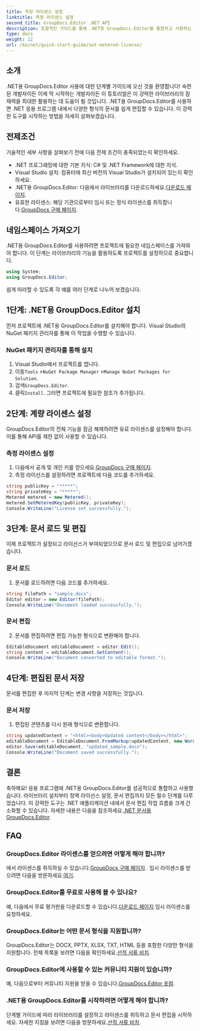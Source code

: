 ```yaml
---
title: 측정 라이센스 설정
linktitle: 측정 라이센스 설정
second_title: GroupDocs.Editor .NET API
description: 포괄적인 가이드를 통해 .NET용 GroupDocs.Editor를 통합하고 사용하는 방법을 알아보세요. .NET 애플리케이션 내에서 강력한 문서 편집 기능을 활용하세요.
type: docs
weight: 12
url: /ko/net/quick-start-guide/set-metered-license/
---
```

## 소개
.NET용 GroupDocs.Editor 사용에 대한 단계별 가이드에 오신 것을 환영합니다! 숙련된 개발자이든 이제 막 시작하는 개발자이든 이 튜토리얼은 이 강력한 라이브러리의 잠재력을 최대한 활용하는 데 도움이 될 것입니다. .NET용 GroupDocs.Editor를 사용하면 .NET 응용 프로그램 내에서 다양한 형식의 문서를 쉽게 편집할 수 있습니다. 이 강력한 도구를 시작하는 방법을 자세히 살펴보겠습니다.
## 전제조건
기술적인 세부 사항을 살펴보기 전에 다음 전제 조건이 충족되었는지 확인하세요.
- .NET 프로그래밍에 대한 기본 지식: C# 및 .NET Framework에 대한 지식.
- Visual Studio 설치: 컴퓨터에 최신 버전의 Visual Studio가 설치되어 있는지 확인하세요.
-  .NET용 GroupDocs.Editor: 다음에서 라이브러리를 다운로드하세요.[다운로드 페이지](https://releases.groupdocs.com/editor/net/).
-  유효한 라이센스: 해당 기관으로부터 임시 또는 정식 라이센스를 취득합니다.[GroupDocs 구매 페이지](https://purchase.groupdocs.com/temporary-license/).
## 네임스페이스 가져오기
.NET용 GroupDocs.Editor를 사용하려면 프로젝트에 필요한 네임스페이스를 가져와야 합니다. 이 단계는 라이브러리의 기능을 활용하도록 프로젝트를 설정하므로 중요합니다.
```csharp
using System;
using GroupDocs.Editor;
```
쉽게 따라할 수 있도록 각 예를 여러 단계로 나누어 보겠습니다.
## 1단계: .NET용 GroupDocs.Editor 설치
먼저 프로젝트에 .NET용 GroupDocs.Editor를 설치해야 합니다. Visual Studio의 NuGet 패키지 관리자를 통해 이 작업을 수행할 수 있습니다.
### NuGet 패키지 관리자를 통해 설치
1. Visual Studio에서 프로젝트를 엽니다.
2.  이동`Tools` >`NuGet Package Manager` >`Manage NuGet Packages for Solution`.
3.  검색`GroupDocs.Editor`.
4.  클릭`Install`.
그러면 프로젝트에 필요한 참조가 추가됩니다.
## 2단계: 계량 라이센스 설정
GroupDocs.Editor의 전체 기능을 잠금 해제하려면 유료 라이센스를 설정해야 합니다. 이를 통해 API를 제한 없이 사용할 수 있습니다.
### 측정 라이센스 설정
1.  다음에서 공개 및 개인 키를 얻으세요.[GroupDocs 구매 페이지](https://purchase.groupdocs.com/temporary-license/).
2. 측정 라이선스를 설정하려면 프로젝트에 다음 코드를 추가하세요.
```csharp
string publicKey = "*****";
string privateKey = "*****";
Metered metered = new Metered();
metered.SetMeteredKey(publicKey, privateKey);
Console.WriteLine("License set successfully.");
```
## 3단계: 문서 로드 및 편집
이제 프로젝트가 설정되고 라이선스가 부여되었으므로 문서 로드 및 편집으로 넘어가겠습니다.
### 문서 로드
1. 문서를 로드하려면 다음 코드를 추가하세요.
```csharp
string filePath = "sample.docx";
Editor editor = new Editor(filePath);
Console.WriteLine("Document loaded successfully.");
```
### 문서 편집
2. 문서를 편집하려면 편집 가능한 형식으로 변환해야 합니다.
```csharp
EditableDocument editableDocument = editor.Edit();
string content = editableDocument.GetContent();
Console.WriteLine("Document converted to editable format.");
```
## 4단계: 편집된 문서 저장
문서를 편집한 후 마지막 단계는 변경 사항을 저장하는 것입니다.
### 문서 저장
1. 편집된 콘텐츠를 다시 원래 형식으로 변환합니다.
```csharp
string updatedContent = "<html><body>Updated content</body></html>";
editableDocument = EditableDocument.FromMarkup(updatedContent, new WordProcessingSaveOptions());
editor.Save(editableDocument, "updated_sample.docx");
Console.WriteLine("Document saved successfully.");
```
## 결론
 축하해요! 응용 프로그램에 .NET용 GroupDocs.Editor를 성공적으로 통합하고 사용했습니다. 라이브러리 설치부터 정액 라이선스 설정, 문서 편집까지 모든 필수 단계를 다루었습니다. 이 강력한 도구는 .NET 애플리케이션 내에서 문서 편집 작업 흐름을 크게 간소화할 수 있습니다. 자세한 내용은 다음을 참조하세요.[.NET 문서용 GroupDocs.Editor](https://reference.groupdocs.com/editor/net/).
## FAQ
### GroupDocs.Editor 라이센스를 얻으려면 어떻게 해야 합니까?
 에서 라이센스를 취득하실 수 있습니다.[GroupDocs 구매 페이지](https://purchase.groupdocs.com/buy) . 임시 라이센스를 받으려면 다음을 방문하세요.[여기](https://purchase.groupdocs.com/temporary-license/).
### GroupDocs.Editor를 무료로 사용해 볼 수 있나요?
 예, 다음에서 무료 평가판을 다운로드할 수 있습니다.[다운로드 페이지](https://releases.groupdocs.com/) 임시 라이센스를 요청하세요.
### GroupDocs.Editor는 어떤 문서 형식을 지원합니까?
 GroupDocs.Editor는 DOCX, PPTX, XLSX, TXT, HTML 등을 포함한 다양한 형식을 지원합니다. 전체 목록을 보려면 다음을 확인하세요.[선적 서류 비치](https://reference.groupdocs.com/editor/net/).
### GroupDocs.Editor에 사용할 수 있는 커뮤니티 지원이 있습니까?
 예, 다음으로부터 커뮤니티 지원을 받을 수 있습니다.[GroupDocs.Editor 포럼](https://forum.groupdocs.com/c/editor/20).
### .NET용 GroupDocs.Editor를 시작하려면 어떻게 해야 합니까?
 단계별 가이드에 따라 라이브러리를 설정하고 라이센스를 취득하고 문서 편집을 시작하세요. 자세한 지침을 보려면 다음을 방문하세요.[선적 서류 비치](https://reference.groupdocs.com/editor/net/).